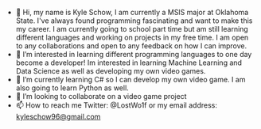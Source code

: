 - 👋 Hi, my name is Kyle Schow, I am currently a MSIS major at Oklahoma State. I've always found programming fascinating and want to make this my career.      I am currently going to school part time but am still learning different languages and working on projects in my free time. I am open to any            collaborations and open to any feedback on how I can improve.  
- 👀 I’m interested in learning different programming languages to one day become a developer! Im interested in learning Machine Learning and Data            Science as well as developing my own video games.
- 🌱 I’m currently learning C# so I can develop my own video game. I am also going to learn Python as well.
- 💞️ I’m looking to collaborate on a video game project
- 📫 How to reach me Twitter: @LostWo1f or my email address: kyleschow96@gmail.com

<!---
KSchow96/KSchow96 is a ✨ special ✨ repository because its `README.md` (this file) appears on your GitHub profile.
You can click the Preview link to take a look at your changes.
--->

